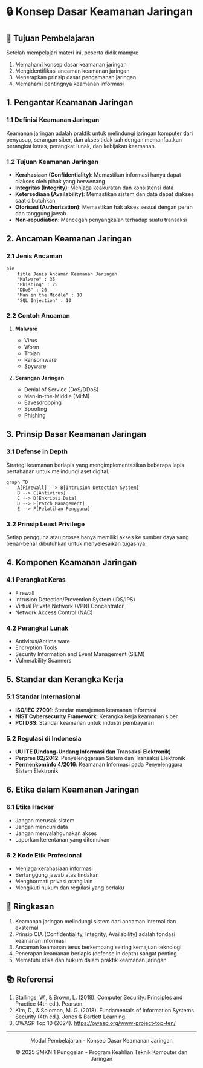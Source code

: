 # 🔒 Konsep Dasar Keamanan Jaringan

## 🎯 Tujuan Pembelajaran
Setelah mempelajari materi ini, peserta didik mampu:
1. Memahami konsep dasar keamanan jaringan
2. Mengidentifikasi ancaman keamanan jaringan
3. Menerapkan prinsip dasar pengamanan jaringan
4. Memahami pentingnya keamanan informasi

## 1. Pengantar Keamanan Jaringan

### 1.1 Definisi Keamanan Jaringan
Keamanan jaringan adalah praktik untuk melindungi jaringan komputer dari penyusup, serangan siber, dan akses tidak sah dengan memanfaatkan perangkat keras, perangkat lunak, dan kebijakan keamanan.

### 1.2 Tujuan Keamanan Jaringan
- **Kerahasiaan (Confidentiality)**: Memastikan informasi hanya dapat diakses oleh pihak yang berwenang
- **Integritas (Integrity)**: Menjaga keakuratan dan konsistensi data
- **Ketersediaan (Availability)**: Memastikan sistem dan data dapat diakses saat dibutuhkan
- **Otorisasi (Authorization)**: Memastikan hak akses sesuai dengan peran dan tanggung jawab
- **Non-repudiation**: Mencegah penyangkalan terhadap suatu transaksi

## 2. Ancaman Keamanan Jaringan

### 2.1 Jenis Ancaman
```mermaid
pie
    title Jenis Ancaman Keamanan Jaringan
    "Malware" : 35
    "Phishing" : 25
    "DDoS" : 20
    "Man in the Middle" : 10
    "SQL Injection" : 10
```

### 2.2 Contoh Ancaman
1. **Malware**
   - Virus
   - Worm
   - Trojan
   - Ransomware
   - Spyware

2. **Serangan Jaringan**
   - Denial of Service (DoS/DDoS)
   - Man-in-the-Middle (MitM)
   - Eavesdropping
   - Spoofing
   - Phishing

## 3. Prinsip Dasar Keamanan Jaringan

### 3.1 Defense in Depth
Strategi keamanan berlapis yang mengimplementasikan beberapa lapis pertahanan untuk melindungi aset digital.

```mermaid
graph TD
    A[Firewall] --> B[Intrusion Detection System]
    B --> C[Antivirus]
    C --> D[Enkripsi Data]
    D --> E[Patch Management]
    E --> F[Pelatihan Pengguna]
```

### 3.2 Prinsip Least Privilege
Setiap pengguna atau proses hanya memiliki akses ke sumber daya yang benar-benar dibutuhkan untuk menyelesaikan tugasnya.

## 4. Komponen Keamanan Jaringan

### 4.1 Perangkat Keras
- Firewall
- Intrusion Detection/Prevention System (IDS/IPS)
- Virtual Private Network (VPN) Concentrator
- Network Access Control (NAC)

### 4.2 Perangkat Lunak
- Antivirus/Antimalware
- Encryption Tools
- Security Information and Event Management (SIEM)
- Vulnerability Scanners

## 5. Standar dan Kerangka Kerja

### 5.1 Standar Internasional
- **ISO/IEC 27001**: Standar manajemen keamanan informasi
- **NIST Cybersecurity Framework**: Kerangka kerja keamanan siber
- **PCI DSS**: Standar keamanan untuk industri pembayaran

### 5.2 Regulasi di Indonesia
- **UU ITE (Undang-Undang Informasi dan Transaksi Elektronik)**
- **Perpres 82/2012**: Penyelenggaraan Sistem dan Transaksi Elektronik
- **Permenkominfo 4/2016**: Keamanan Informasi pada Penyelenggara Sistem Elektronik

## 6. Etika dalam Keamanan Jaringan

### 6.1 Etika Hacker
- Jangan merusak sistem
- Jangan mencuri data
- Jangan menyalahgunakan akses
- Laporkan kerentanan yang ditemukan

### 6.2 Kode Etik Profesional
- Menjaga kerahasiaan informasi
- Bertanggung jawab atas tindakan
- Menghormati privasi orang lain
- Mengikuti hukum dan regulasi yang berlaku

## 📌 Ringkasan
1. Keamanan jaringan melindungi sistem dari ancaman internal dan eksternal
2. Prinsip CIA (Confidentiality, Integrity, Availability) adalah fondasi keamanan informasi
3. Ancaman keamanan terus berkembang seiring kemajuan teknologi
4. Penerapan keamanan berlapis (defense in depth) sangat penting
5. Mematuhi etika dan hukum dalam praktik keamanan jaringan

## 📚 Referensi
1. Stallings, W., & Brown, L. (2018). Computer Security: Principles and Practice (4th ed.). Pearson.
2. Kim, D., & Solomon, M. G. (2018). Fundamentals of Information Systems Security (4th ed.). Jones & Bartlett Learning.
3. OWASP Top 10 (2024). https://owasp.org/www-project-top-ten/

---
<div align="center">
  <p>Modul Pembelajaran - Konsep Dasar Keamanan Jaringan</p>
  <p>© 2025 SMKN 1 Punggelan - Program Keahlian Teknik Komputer dan Jaringan</p>
</div>
